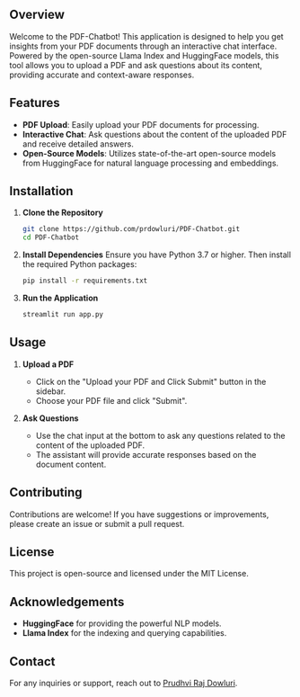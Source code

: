 ## Overview
Welcome to the PDF-Chatbot! This application is designed to help you get insights from your PDF documents through an interactive chat interface. Powered by the open-source Llama Index and HuggingFace models, this tool allows you to upload a PDF and ask questions about its content, providing accurate and context-aware responses.

## Features
- **PDF Upload**: Easily upload your PDF documents for processing.
- **Interactive Chat**: Ask questions about the content of the uploaded PDF and receive detailed answers.
- **Open-Source Models**: Utilizes state-of-the-art open-source models from HuggingFace for natural language processing and embeddings.

## Installation

1. **Clone the Repository**
   ```sh
   git clone https://github.com/prdowluri/PDF-Chatbot.git
   cd PDF-Chatbot
   ```

2. **Install Dependencies**
   Ensure you have Python 3.7 or higher. Then install the required Python packages:
   ```sh
   pip install -r requirements.txt
   ```

3. **Run the Application**
   ```sh
   streamlit run app.py
   ```

## Usage

1. **Upload a PDF**
   - Click on the "Upload your PDF and Click Submit" button in the sidebar.
   - Choose your PDF file and click "Submit".

2. **Ask Questions**
   - Use the chat input at the bottom to ask any questions related to the content of the uploaded PDF.
   - The assistant will provide accurate responses based on the document content.

## Contributing
Contributions are welcome! If you have suggestions or improvements, please create an issue or submit a pull request.

## License
This project is open-source and licensed under the MIT License.

## Acknowledgements
- **HuggingFace** for providing the powerful NLP models.
- **Llama Index** for the indexing and querying capabilities.

## Contact
For any inquiries or support, reach out to [Prudhvi Raj Dowluri](https://www.linkedin.com/in/prudhvi-raj-dowluri-412616221/).
